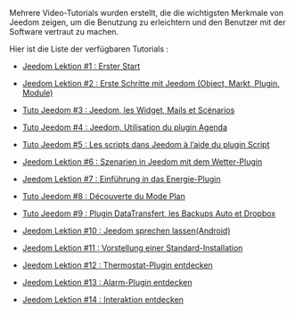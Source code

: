 Mehrere Video-Tutorials wurden erstellt, die die wichtigsten Merkmale von Jeedom zeigen, um die Benutzung zu erleichtern und den Benutzer mit der Software vertraut zu machen.

Hier ist die Liste der verfügbaren Tutorials :

-   [Jeedom Lektion \#1 : Erster Start](https://www.youtube.com/watch?v=UTECRBGEUtI)

-   [Jeedom Lektion \#2 : Erste Schritte mit Jeedom (Object, Markt, Plugin, Module)](https://www.youtube.com/watch?v=2LU1neNvbus)

-   [Tuto Jeedom \#3 : Jeedom, les Widget, Mails et Scénarios](https://www.youtube.com/watch?v=OJn33XbpiH8)

-   [Tuto Jeedom \#4 : Jeedom, Utilisation du plugin Agenda](https://www.youtube.com/watch?v=EBuvIabg3Cc)

-   [Tuto Jeedom \#5 : Les scripts dans Jeedom à l’aide du plugin Script](https://www.youtube.com/watch?v=FRbQILAogX0)

-   [Jeedom Lektion \#6 : Szenarien in Jeedom mit dem Wetter-Plugin](https://www.youtube.com/watch?v=w0ErP3wyEoA)

-   [Jeedom Lektion \#7 : Einführung in das Energie-Plugin](https://www.youtube.com/watch?v=DZfA_DxqbNs)

-   [Tuto Jeedom \#8 : Découverte du Mode Plan](https://www.youtube.com/watch?v=2IkXF6CBCAE)

-   [Tuto Jeedom \#9 : Plugin DataTransfert, les Backups Auto et Dropbox](https://www.youtube.com/watch?v=wLOfJygFc8k)

-   [Jeedom Lektion \#10 : Jeedom sprechen lassen(Android)](https://www.youtube.com/watch?v=3Pc3VJFWHo4)

-   [Jeedom Lektion \#11 : Vorstellung einer Standard-Installation](https://www.youtube.com/watch?v=hW1d1FvkmSs)

-   [Jeedom Lektion \#12 : Thermostat-Plugin entdecken](https://www.youtube.com/watch?v=T21gqp1SQK0)

-   [Jeedom Lektion \#13 : Alarm-Plugin entdecken](https://www.youtube.com/watch?v=JjnWeU614gc)

-   [Jeedom Lektion \#14 : Interaktion entdecken](https://www.youtube.com/watch?v=Z8SHo_Xwk0Q)


